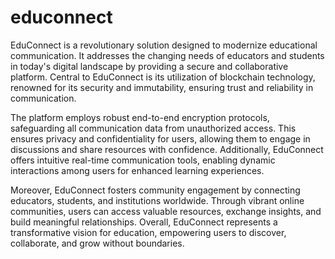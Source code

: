 # educonnect
EduConnect is a revolutionary solution designed to modernize educational communication. It addresses the changing needs of educators and students in today's digital landscape by providing a secure and collaborative platform. Central to EduConnect is its utilization of blockchain technology, renowned for its security and immutability, ensuring trust and reliability in communication. 

The platform employs robust end-to-end encryption protocols, safeguarding all communication data from unauthorized access. This ensures privacy and confidentiality for users, allowing them to engage in discussions and share resources with confidence. Additionally, EduConnect offers intuitive real-time communication tools, enabling dynamic interactions among users for enhanced learning experiences.

Moreover, EduConnect fosters community engagement by connecting educators, students, and institutions worldwide. Through vibrant online communities, users can access valuable resources, exchange insights, and build meaningful relationships. Overall, EduConnect represents a transformative vision for education, empowering users to discover, collaborate, and grow without boundaries.
